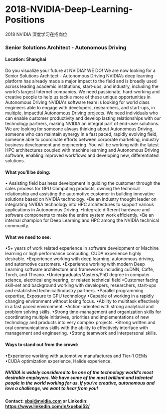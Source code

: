 # 2018-NVIDIA-Deep-Learning-Positions
2018 NVIDIA 深度学习在招岗位

### Senior Solutions Architect - Autonomous Driving

#### Location: Shanghai

Do you visualize your future at NVIDIA? WE DO! We are now looking for a Senior Solutions Architect - Autonomous Driving
NVIDIA’s deep learning platform has already made a major impact to the field and is broadly used across leading academic institutions, start-ups, and industry, including the world’s largest Internet companies. We need passionate, hard-working and creative people to help us tackle more of these unique opportunities in Autonomous Driving 
NVIDIA's software team is looking for world class engineers able to engage with developers, researchers, and start-ups, in multiple, impactful Autonomous Driving projects. We need individuals who can enable customer productivity and develop lasting relationships with our technology partners, making NVIDIA an integral part of end-user solutions. We are looking for someone always thinking about Autonomous Driving, someone who can maintain synergy in a fast paced, rapidly evolving field, someone able to coordinate efforts between corporate marketing, industry business development and engineering.
You will be working with the latest HPC architectures coupled with machine learning and Autonomous Driving software, enabling improved workflows and developing new, differentiated solutions.

#### What you’ll be doing:
• Assisting field business development in guiding the customer through the sales process for GPU Computing products, owning the technical relationship and assisting the automotive customer in building innovative solutions based on NVIDIA technology.
•Be an industry thought leader on integrating NVIDIA technology into HPC architectures to support various applications in Autonomous Driving. 
•Integrate different hardware and software components to make the entire system work efficiently.
•Be an internal champion for Deep Learning and HPC among the NVIDIA technical community.

#### What we need to see:
•5+ years of work related experience in software development or Machine learning or high performance computing, CUDA experience highly desirable.
•Experience working with deep learning, autonomous driving, and automotive customers.
•Experience working with modern Deep Learning software architecture and frameworks including cuDNN, Caffe, Torch, and Theano.
•Undergraduate/Masters/PhD degree in computer science, electrical engineering, or related technical field
•Customer facing skill-set and background working with developers, researchers, start-ups and established technical/industry partners.
•Parallel programming expertise, Exposure to GPU technology
•Capable of working in a rapidly changing environment without losing focus.
•Ability to multitask effectively in a fast paced environment.
•Action-oriented with strong analytical and problem solving skills.
•Strong time-management and organization skills for coordinating multiple initiatives, priorities and implementations of new technology and products into very complex projects.
•Strong written and oral communications skills with the ability to effectively interface with management and engineering.
•Strong teamwork and interpersonal skills.


#### Ways to stand out from the crowd:
•Experience working with automotive manufactures and Tier-1 OEMs
•CUDA optimization experience, Halide experience.


##### NVIDIA is widely considered to be one of the technology world’s most desirable employers. We have some of the most brilliant and talented people in the world working for us. If you're creative, autonomous and love a challenge, we want to hear from you!

#### Contact: sbai@nvidia.com or Linkedin: https://www.linkedin.com/in/xuebai52/
